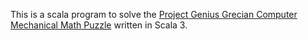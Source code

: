 This is a scala program to solve the [Project Genius Grecian Computer Mechanical Math Puzzle][product-listing] written in Scala 3.

[product-listing]: https://www.amazon.com/True-Genius-Grecian-Computer/dp/B08469GT8K